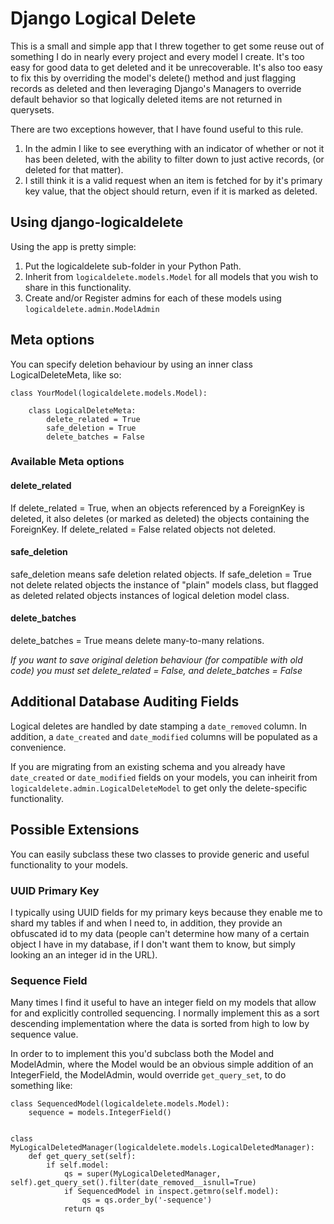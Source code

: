 # Django Logical Delete

This is a small and simple app that I threw together to get some reuse out of 
something I do in nearly every project and every model I create.  It's too easy
for good data to get deleted and it be unrecoverable.  It's also too easy to
fix this by overriding the model's delete() method and just flagging records
as deleted and then leveraging Django's Managers to override default behavior
so that logically deleted items are not returned in querysets.

There are two exceptions however, that I have found useful to this rule.

1. In the admin I like to see everything with an indicator of whether or not 
   it has been deleted, with the ability to filter down to just active records,
   (or deleted for that matter).
2. I still think it is a valid request when an item is fetched for by it's
   primary key value, that the object should return, even if it is marked as
   deleted.

## Using django-logicaldelete

Using the app is pretty simple:

1. Put the logicaldelete sub-folder in your Python Path.
2. Inherit from `logicaldelete.models.Model` for all models that you wish to 
   share in this functionality.
3. Create and/or Register admins for each of these models using `logicaldelete.admin.ModelAdmin`

## Meta options

You can specify deletion behaviour by using an inner class LogicalDeleteMeta, like so:


    class YourModel(logicaldelete.models.Model):

        class LogicalDeleteMeta:
            delete_related = True
            safe_deletion = True
            delete_batches = False


### Available Meta options

#### delete_related
If delete\_related = True, when an objects referenced by a ForeignKey is deleted,
it also deletes (or marked as deleted) the objects containing the ForeignKey.
If delete\_related = False related objects not deleted.

#### safe_deletion
safe\_deletion means safe deletion related objects.
If safe\_deletion = True not delete related objects the instance of "plain"
models class, but flagged as deleted related objects instances of logical deletion model class.

#### delete_batches
delete\_batches = True means delete many-to-many relations.

_If you want to save original deletion behaviour (for compatible with old code)
you must set delete\_related = False, and delete\_batches = False_

## Additional Database Auditing Fields

Logical deletes are handled by date stamping a `date_removed` column.  In addition, a `date_created` 
and `date_modified` columns will be populated as a convenience.

If you are migrating from an existing schema and you already have `date_created`
or `date_modified` fields on your models, you can inheirit
from `logicaldelete.admin.LogicalDeleteModel` to get only the delete-specific
functionality.

## Possible Extensions

You can easily subclass these two classes to provide generic and useful functionality
to your models.  

### UUID Primary Key

I typically using UUID fields for my primary keys because they enable
me to shard my tables if and when I need to, in addition, they provide an obfuscated 
id to my data (people can't determine how many of a certain object I have in my database, 
if I don't want them to know, but simply looking an an integer id in the URL).

### Sequence Field

Many times I find it useful to have an integer field on my models that allow for and explicitly
controlled sequencing.  I normally implement this as a sort descending implementation where the
data is sorted from high to low by sequence value.

In order to to implement this you'd subclass both the Model and ModelAdmin, where the Model 
would be an obvious simple addition of an IntegerField, the ModelAdmin, would override `get_query_set`,
to do something like:


    class SequencedModel(logicaldelete.models.Model):
        sequence = models.IntegerField()
    
    
    class MyLogicalDeletedManager(logicaldelete.models.LogicalDeletedManager):
        def get_query_set(self):
            if self.model:
                qs = super(MyLogicalDeletedManager, self).get_query_set().filter(date_removed__isnull=True)
                if SequencedModel in inspect.getmro(self.model):
                    qs = qs.order_by('-sequence')
                return qs

